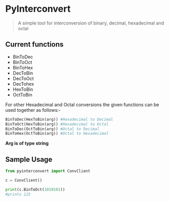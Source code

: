 # PyInterconvert
> A simple tool for interconversion of binary, decimal, hexadecimal and octal

## Current functions
- BinToDec
- BinToOct
- BinToHex
- DecToBin
- DecToOct
- DecTohex
- HexToBin
- OctToBin

For other Hexadecimal and Octal conversions the given functions can be used together as follows:-

```python
BinToDec(HexToBin(arg)) #Hexadecimal to Decimal
BinToOct(HexToBin(arg)) #Hexadecimal to Octal
BinToDec(OctToBin(arg)) #Octal to Decimal
BinToHex(OctToBin(arg)) #Octal to Hexadecimal
```
**Arg is of type string**

## Sample Usage
```python
from pyinterconvert import ConvClient

c = ConvClient()

print(c.BinToOct(1010101))
#prints 125
```

